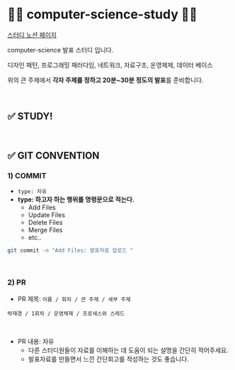 # 👩‍💻 computer-science-study 👨‍💻

[스터디 노션 페이지](https://evanescent-tuba-146.notion.site/CS-STUDY-90db0300708249e1a3e5b57082e307e5)

computer-science 발표 스터디 입니다.

디자인 패턴, 프로그래밍 패러다임, 네트워크, 자료구조, 운영체제, 데이터 베이스 

위의 큰 주제에서 **각자 주제를 정하고 20분~30분 정도의 발표**를 준비합니다.

<br>

## ✅ STUDY!



<br>

## ✅ GIT CONVENTION

### 1) COMMIT

- `type: 자유 `
- **type: 하고자 하는 행위를  명령문으로 적는다.** 
  - Add  Files
  - Update Files
  - Delete Files
  - Merge Files
  - etc..

```bash
git commit -m "Add Files: 발표자료 업로드 "
```

<br>

### 2) PR 

- PR 제목: `이름 / 회차 / 큰 주제 / 세부 주제`

```
박재경 / 1회차 / 운영체제 / 프로세스와 스레드
```

<br>

- PR 내용: 자유 
  - 다른 스터디원들이 자료를 이해하는 데 도움이 되는 설명을 간단히 적어주세요.
  - 발표자료를 만들면서 느낀 간단회고를 작성하는 것도 좋습니다.

<br>